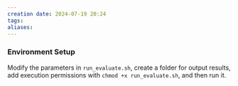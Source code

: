 ```yaml
---
creation date: 2024-07-19 20:24
tags: 
aliases:
---
```


### Environment Setup
<!-- ```
pip install openai
curl -fsSL https://ollama.com/install.sh | sh && ollama serve
```

### Creating an Ollama Model
You can find modelfile templates at https://ollama.com/library. Copy the appropriate template and parameters for different models.

Alternatively, you can run a base model first, such as `ollama run llama3`, then use `ollama show llama3 --modelfile` and copy the output to a new file.

Copy the address of your trained GGUF file after the FROM statement, save the file, and run:
`ollama create llama3term -f modelfile_location`

Here's an example:
**change GGUF_location**
```
FROM GGUF_location

TEMPLATE "{{ if .System }}<|start_header_id|>system<|end_header_id|>

{{ .System }}<|eot_id|>{{ end }}{{ if .Prompt }}<|start_header_id|>user<|end_header_id|>

{{ .Prompt }}<|eot_id|>{{ end }}<|start_header_id|>assistant<|end_header_id|>

{{ .Response }}<|eot_id|>"
PARAMETER num_keep 24
PARAMETER stop <|start_header_id|>
PARAMETER stop <|end_header_id|>
PARAMETER stop <|eot_id|>
```

Then run the current model:
`ollama run llama3term`

Download the test dataset:
`curl -o test.json https://huggingface.co/datasets/weiiv/terms_new/raw/main/test.json` -->

Modify the parameters in `run_evaluate.sh`, create a folder for output results, add execution permissions with `chmod +x run_evaluate.sh`, and then run it.

